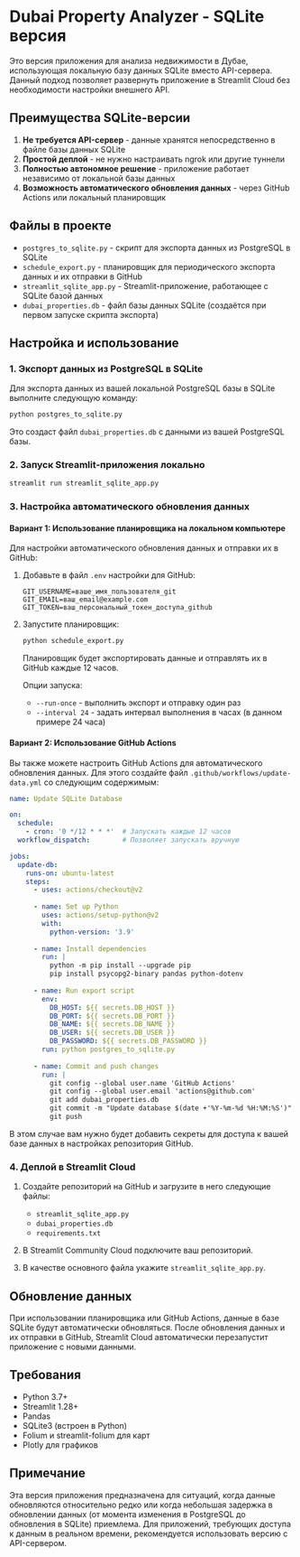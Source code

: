 # Dubai Property Analyzer - SQLite версия

Это версия приложения для анализа недвижимости в Дубае, использующая локальную базу данных SQLite вместо API-сервера. Данный подход позволяет развернуть приложение в Streamlit Cloud без необходимости настройки внешнего API.

## Преимущества SQLite-версии

1. **Не требуется API-сервер** - данные хранятся непосредственно в файле базы данных SQLite
2. **Простой деплой** - не нужно настраивать ngrok или другие туннели
3. **Полностью автономное решение** - приложение работает независимо от локальной базы данных
4. **Возможность автоматического обновления данных** - через GitHub Actions или локальный планировщик

## Файлы в проекте

- `postgres_to_sqlite.py` - скрипт для экспорта данных из PostgreSQL в SQLite
- `schedule_export.py` - планировщик для периодического экспорта данных и их отправки в GitHub
- `streamlit_sqlite_app.py` - Streamlit-приложение, работающее с SQLite базой данных
- `dubai_properties.db` - файл базы данных SQLite (создаётся при первом запуске скрипта экспорта)

## Настройка и использование

### 1. Экспорт данных из PostgreSQL в SQLite

Для экспорта данных из вашей локальной PostgreSQL базы в SQLite выполните следующую команду:

```bash
python postgres_to_sqlite.py
```

Это создаст файл `dubai_properties.db` с данными из вашей PostgreSQL базы.

### 2. Запуск Streamlit-приложения локально

```bash
streamlit run streamlit_sqlite_app.py
```

### 3. Настройка автоматического обновления данных

#### Вариант 1: Использование планировщика на локальном компьютере

Для настройки автоматического обновления данных и отправки их в GitHub:

1. Добавьте в файл `.env` настройки для GitHub:
   ```
   GIT_USERNAME=ваше_имя_пользователя_git
   GIT_EMAIL=ваш_email@example.com
   GIT_TOKEN=ваш_персональный_токен_доступа_github
   ```

2. Запустите планировщик:
   ```bash
   python schedule_export.py
   ```

   Планировщик будет экспортировать данные и отправлять их в GitHub каждые 12 часов.

   Опции запуска:
   - `--run-once` - выполнить экспорт и отправку один раз
   - `--interval 24` - задать интервал выполнения в часах (в данном примере 24 часа)

#### Вариант 2: Использование GitHub Actions

Вы также можете настроить GitHub Actions для автоматического обновления данных. Для этого создайте файл `.github/workflows/update-data.yml` со следующим содержимым:

```yaml
name: Update SQLite Database

on:
  schedule:
    - cron: '0 */12 * * *'  # Запускать каждые 12 часов
  workflow_dispatch:        # Позволяет запускать вручную

jobs:
  update-db:
    runs-on: ubuntu-latest
    steps:
      - uses: actions/checkout@v2
      
      - name: Set up Python
        uses: actions/setup-python@v2
        with:
          python-version: '3.9'
          
      - name: Install dependencies
        run: |
          python -m pip install --upgrade pip
          pip install psycopg2-binary pandas python-dotenv
          
      - name: Run export script
        env:
          DB_HOST: ${{ secrets.DB_HOST }}
          DB_PORT: ${{ secrets.DB_PORT }}
          DB_NAME: ${{ secrets.DB_NAME }}
          DB_USER: ${{ secrets.DB_USER }}
          DB_PASSWORD: ${{ secrets.DB_PASSWORD }}
        run: python postgres_to_sqlite.py
        
      - name: Commit and push changes
        run: |
          git config --global user.name 'GitHub Actions'
          git config --global user.email 'actions@github.com'
          git add dubai_properties.db
          git commit -m "Update database $(date +'%Y-%m-%d %H:%M:%S')" || echo "No changes to commit"
          git push
```

В этом случае вам нужно будет добавить секреты для доступа к вашей базе данных в настройках репозитория GitHub.

### 4. Деплой в Streamlit Cloud

1. Создайте репозиторий на GitHub и загрузите в него следующие файлы:
   - `streamlit_sqlite_app.py`
   - `dubai_properties.db`
   - `requirements.txt`

2. В Streamlit Community Cloud подключите ваш репозиторий.

3. В качестве основного файла укажите `streamlit_sqlite_app.py`.

## Обновление данных

При использовании планировщика или GitHub Actions, данные в базе SQLite будут автоматически обновляться. После обновления данных и их отправки в GitHub, Streamlit Cloud автоматически перезапустит приложение с новыми данными.

## Требования

- Python 3.7+
- Streamlit 1.28+
- Pandas
- SQLite3 (встроен в Python)
- Folium и streamlit-folium для карт
- Plotly для графиков

## Примечание

Эта версия приложения предназначена для ситуаций, когда данные обновляются относительно редко или когда небольшая задержка в обновлении данных (от момента изменения в PostgreSQL до обновления в SQLite) приемлема. Для приложений, требующих доступа к данным в реальном времени, рекомендуется использовать версию с API-сервером. 